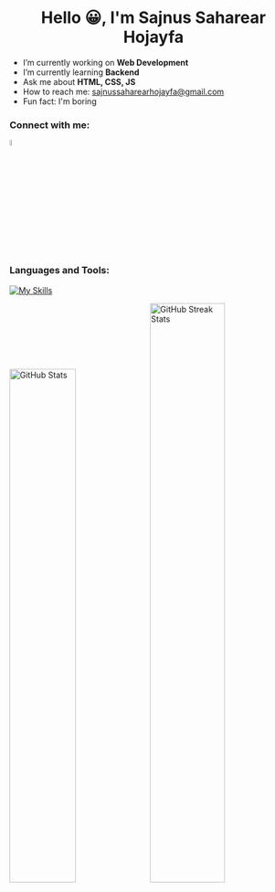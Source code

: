  <h1 align="center">Hello 😀, I'm Sajnus Saharear Hojayfa</h1>

- I’m currently working on <b>Web Development</b> 
- I’m currently learning <b>Backend</b>
- Ask me about <b>HTML, CSS, JS</b>
- How to reach me: sajnussaharearhojayfa@gmail.com
- Fun fact: I'm boring
  
### Connect with me:
<p align="left">
<a href="https://fb.com/https://www.facebook.com/sajnus.saharear.hojayfa" target="blank"><img align="center" src="https://raw.githubusercontent.com/rahuldkjain/github-profile-readme-generator/master/src/images/icons/Social/facebook.svg" alt="https://www.facebook.com/sajnus.saharear.hojayfa" width="5%" /></a>
</p>

### Languages and Tools:
[![My Skills](https://skillicons.dev/icons?i=c,java,py,html,css,js,php,mysql&theme=dark&perline=10)](https://skillicons.dev)

<p align="left">
  <img src="https://github-readme-stats.vercel.app/api?username=sajnus&show_icons=true&locale=en"
       alt="GitHub Stats"
       width="48%" />
  <img src="https://github-readme-streak-stats.herokuapp.com/?user=sajnus&"
       alt="GitHub Streak Stats"
       width="51%" />
</p>
